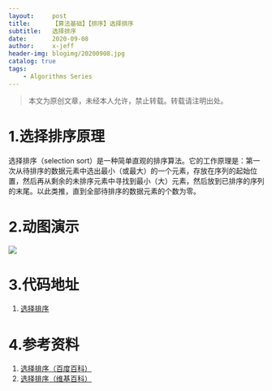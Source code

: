 ```yaml
---
layout:     post
title:      【算法基础】【排序】选择排序
subtitle:   选择排序
date:       2020-09-08
author:     x-jeff
header-img: blogimg/20200908.jpg
catalog: true
tags:
    - Algorithms Series
---        
```

>本文为原创文章，未经本人允许，禁止转载。转载请注明出处。

# 1.选择排序原理

选择排序（selection sort）是一种简单直观的排序算法。它的工作原理是：第一次从待排序的数据元素中选出最小（或最大）的一个元素，存放在序列的起始位置，然后再从剩余的未排序元素中寻找到最小（大）元素，然后放到已排序的序列的末尾。以此类推，直到全部待排序的数据元素的个数为零。

# 2.动图演示

![](https://xjeffblogimg.oss-cn-beijing.aliyuncs.com/BLOGIMG/BlogImage/AlgorithmsSeries/Sort/selectionSort.gif)

# 3.代码地址

1. [选择排序](https://github.com/x-jeff/Algorithm_Code)

# 4.参考资料

1. [选择排序（百度百科）](https://baike.baidu.com/item/选择排序/9762418?fr=aladdin)
2. [选择排序（维基百科）](https://zh.wikipedia.org/wiki/选择排序)